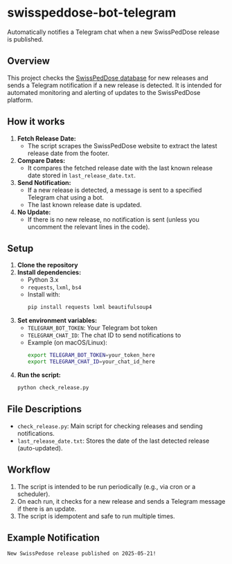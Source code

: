 # swisspeddose-bot-telegram

Automatically notifies a Telegram chat when a new SwissPedDose release is published.

## Overview

This project checks the [SwissPedDose database](https://db.swisspeddose.ch) for new releases and sends a Telegram notification if a new release is detected. It is intended for automated monitoring and alerting of updates to the SwissPedDose platform.

## How it works

1. **Fetch Release Date:**
   - The script scrapes the SwissPedDose website to extract the latest release date from the footer.
2. **Compare Dates:**
   - It compares the fetched release date with the last known release date stored in `last_release_date.txt`.
3. **Send Notification:**
   - If a new release is detected, a message is sent to a specified Telegram chat using a bot.
   - The last known release date is updated.
4. **No Update:**
   - If there is no new release, no notification is sent (unless you uncomment the relevant lines in the code).

## Setup

1. **Clone the repository**
2. **Install dependencies:**
   - Python 3.x
   - `requests`, `lxml`, `bs4`
   - Install with:
     ```bash
     pip install requests lxml beautifulsoup4
     ```
3. **Set environment variables:**
   - `TELEGRAM_BOT_TOKEN`: Your Telegram bot token
   - `TELEGRAM_CHAT_ID`: The chat ID to send notifications to
   - Example (on macOS/Linux):
     ```bash
     export TELEGRAM_BOT_TOKEN=your_token_here
     export TELEGRAM_CHAT_ID=your_chat_id_here
     ```
4. **Run the script:**
   ```bash
   python check_release.py
   ```

## File Descriptions

- `check_release.py`: Main script for checking releases and sending notifications.
- `last_release_date.txt`: Stores the date of the last detected release (auto-updated).

## Workflow

1. The script is intended to be run periodically (e.g., via cron or a scheduler).
2. On each run, it checks for a new release and sends a Telegram message if there is an update.
3. The script is idempotent and safe to run multiple times.

## Example Notification

```
New SwissPedose release published on 2025-05-21!
```


